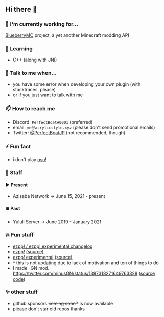 ## Hi there 👋

### 🔭 I'm currently working for...
[BlueberryMC](https://github.com/BlueberryMC) project, a yet another Minecraft modding API

### 🌱 Learning
- C++ (along with JNI)

### 💬 Talk to me when...
- you have some error when developing your own plugin (with stacktraces, please)
- or if you just want to talk with me

### 📫 How to reach me
- Discord: `PerfectBoat#0001` (preferred)
- email: `me＠acrylicstyle.xyz` (please don't send promotional emails)
- Twitter: [@PerfectBoatJP](https://github.com/PerfectBoatJP) (not recommended, though)

### ⚡ Fun fact
- i don't play [osu!](https://osu.ppy.sh/users/13293262)

### 🔧 Staff

#### ▶️ Present
- Azisaba Network -> June 15, 2021 - present

#### ⏹️ Past
- Yululi Server -> June 2019 - January 2021

### 💥 Fun stuff
- [ezpp! / ezpp! experimental changelog](https://next.acrylicstyle.xyz/ezpp.html)
- [ezpp!](https://chrome.google.com/webstore/detail/ezpp/aimihpobjpagjiakhcpijibnaafdniol) [(source)](https://github.com/oamaok/ezpp)
- [ezpp! experimental](https://chrome.google.com/webstore/detail/iihpkkdlbfcanaaignnjcgmlhhbpoioh) [(source)](https://github.com/acrylic-style/ezpp)
- ^ this is not updating due to lack of motivation and ton of things to do
- I made -GN mod. https://twitter.com/minusGN/status/1387318271649763328 ([source code](https://github.com/acrylic-style/-GN))

### ✨ other stuff
- github sponsors ~~coming soon:tm:~~ is now available
- please don't star old repos thanks

